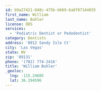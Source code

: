 ```yaml
---
id: b9a27421-848c-475b-b669-6a8f87144035
first_name: William
last_name: Buhler
license: DDS
services:
  - 'Pediatric Dentist or Pedodontist'
category: Dentists
address: '8912 Sandy Isle Ct'
city: 'Las Vegas'
state: NV
zip: '89131'
phone: '(702) 774-2416'
title: 'William Buhler'
_geoloc:
  lng: -115.24685
  lat: 36.294596
---
```

